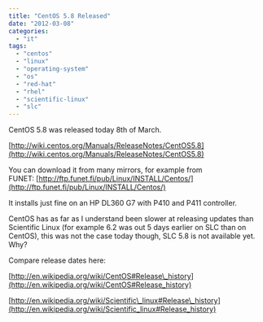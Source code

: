 ```yaml
---
title: "CentOS 5.8 Released"
date: "2012-03-08"
categories: 
  - "it"
tags: 
  - "centos"
  - "linux"
  - "operating-system"
  - "os"
  - "red-hat"
  - "rhel"
  - "scientific-linux"
  - "slc"
---
```


CentOS 5.8 was released today 8th of March.

[http://wiki.centos.org/Manuals/ReleaseNotes/CentOS5.8](http://wiki.centos.org/Manuals/ReleaseNotes/CentOS5.8)

You can download it from many mirrors, for example from FUNET: [http://ftp.funet.fi/pub/Linux/INSTALL/Centos/](http://ftp.funet.fi/pub/Linux/INSTALL/Centos/)

It installs just fine on an HP DL360 G7 with P410 and P411 controller.

CentOS has as far as I understand been slower at releasing updates than Scientific Linux (for example 6.2 was out 5 days earlier on SLC than on CentOS), this was not the case today though, SLC 5.8 is not available yet. Why?

Compare release dates here:

[http://en.wikipedia.org/wiki/CentOS#Release\_history](http://en.wikipedia.org/wiki/CentOS#Release_history)

[http://en.wikipedia.org/wiki/Scientific\_linux#Release\_history](http://en.wikipedia.org/wiki/Scientific_linux#Release_history)
